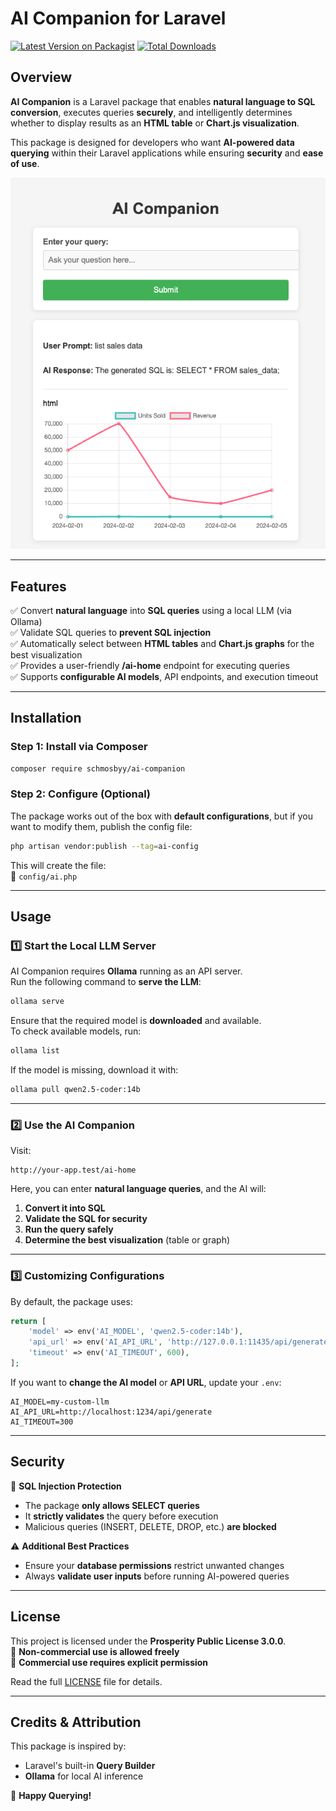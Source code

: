 # AI Companion for Laravel

[![Latest Version on Packagist](https://img.shields.io/packagist/v/schmosbyy/ai-companion.svg?style=flat-square)](https://packagist.org/packages/schmosbyy/ai-companion) [![Total Downloads](https://img.shields.io/packagist/dt/schmosbyy/ai-companion.svg?style=flat-square)](https://packagist.org/packages/schmosbyy/ai-companion)

## Overview

**AI Companion** is a Laravel package that enables **natural language to SQL conversion**, executes queries **securely**, and intelligently determines whether to display results as an **HTML table** or **Chart.js visualization**.

This package is designed for developers who want **AI-powered data querying** within their Laravel applications while ensuring **security** and **ease of use**.

![AI Companion UI](./screenshot.png)

---

## Features

✅ Convert **natural language** into **SQL queries** using a local LLM (via Ollama)  
✅ Validate SQL queries to **prevent SQL injection**  
✅ Automatically select between **HTML tables** and **Chart.js graphs** for the best visualization  
✅ Provides a user-friendly **/ai-home** endpoint for executing queries  
✅ Supports **configurable AI models**, API endpoints, and execution timeout

---

## Installation

### Step 1: Install via Composer

```bash
composer require schmosbyy/ai-companion
```

### Step 2: Configure (Optional)

The package works out of the box with **default configurations**, but if you want to modify them, publish the config file:

```bash
php artisan vendor:publish --tag=ai-config
```

This will create the file:  
📄 `config/ai.php`

---

## Usage

### 1️⃣ Start the Local LLM Server

AI Companion requires **Ollama** running as an API server.  
Run the following command to **serve the LLM**:

```bash
ollama serve
```

Ensure that the required model is **downloaded** and available.  
To check available models, run:

```bash
ollama list
```

If the model is missing, download it with:

```bash
ollama pull qwen2.5-coder:14b
```

---

### 2️⃣ Use the AI Companion

Visit:
```
http://your-app.test/ai-home
```

Here, you can enter **natural language queries**, and the AI will:
1. **Convert it into SQL**
2. **Validate the SQL for security**
3. **Run the query safely**
4. **Determine the best visualization** (table or graph)

---

### 3️⃣ Customizing Configurations

By default, the package uses:

```php
return [
    'model' => env('AI_MODEL', 'qwen2.5-coder:14b'),
    'api_url' => env('AI_API_URL', 'http://127.0.0.1:11435/api/generate'),
    'timeout' => env('AI_TIMEOUT', 600),
];
```

If you want to **change the AI model** or **API URL**, update your `.env`:

```env
AI_MODEL=my-custom-llm
AI_API_URL=http://localhost:1234/api/generate
AI_TIMEOUT=300
```

---

## Security

🚨 **SQL Injection Protection**
- The package **only allows SELECT queries**
- It **strictly validates** the query before execution
- Malicious queries (INSERT, DELETE, DROP, etc.) **are blocked**

⚠️ **Additional Best Practices**
- Ensure your **database permissions** restrict unwanted changes
- Always **validate user inputs** before running AI-powered queries

---

## License

This project is licensed under the **Prosperity Public License 3.0.0**.  
🔹 **Non-commercial use is allowed freely**  
🔹 **Commercial use requires explicit permission**

Read the full [LICENSE](LICENSE) file for details.

---

## Credits & Attribution

This package is inspired by:
- Laravel's built-in **Query Builder**
- **Ollama** for local AI inference

🚀 **Happy Querying!**